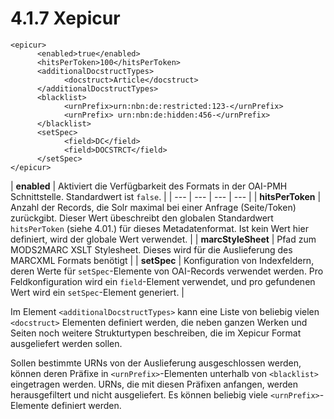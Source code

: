 # 4.1.7 Xepicur

```markup
<epicur>
      <enabled>true</enabled>
      <hitsPerToken>100</hitsPerToken>
      <additionalDocstructTypes>
            <docstruct>Article</docstruct>
      </additionalDocstructTypes>
      <blacklist>
            <urnPrefix>urn:nbn:de:restricted:123-</urnPrefix>
            <urnPrefix> urn:nbn:de:hidden:456-</urnPrefix>
      </blacklist>
      <setSpec>
            <field>DC</field>
            <field>DOCSTRCT</field>
      </setSpec>
</epicur>
```

| **enabled**  | Aktiviert die Verfügbarkeit des Formats in der OAI-PMH Schnittstelle. Standardwert ist `false`. |
| --- | --- | --- | --- |
| **hitsPerToken**  | Anzahl der Records, die Solr maximal bei einer Anfrage \(Seite/Token\) zurückgibt. Dieser Wert übeschreibt den globalen Standardwert `hitsPerToken` \(siehe 4.01.\) für dieses Metadatenformat. Ist kein Wert hier definiert, wird der globale Wert verwendet. |
| **marcStyleSheet**  | Pfad zum MODS2MARC XSLT Stylesheet. Dieses wird für die Auslieferung des MARCXML Formats benötigt |
| **setSpec**  | Konfiguration von Indexfeldern, deren Werte für `setSpec`-Elemente von OAI-Records verwendet werden. Pro Feldkonfiguration wird ein `field`-Element verwendet, und pro gefundenen Wert wird ein `setSpec`-Element generiert. |

Im Element `<additionalDocstructTypes>` kann eine Liste von beliebig vielen `<docstruct>` Elementen definiert werden, die neben ganzen Werken und Seiten noch weitere Strukturtypen beschreiben, die im Xepicur Format ausgeliefert werden sollen.

Sollen bestimmte URNs von der Auslieferung ausgeschlossen werden, können deren Präfixe in `<urnPrefix>`-Elementen unterhalb von `<blacklist>` eingetragen werden. URNs, die mit diesen Präfixen anfangen, werden herausgefiltert und nicht ausgeliefert. Es können beliebig viele `<urnPrefix>`-Elemente definiert werden.  


